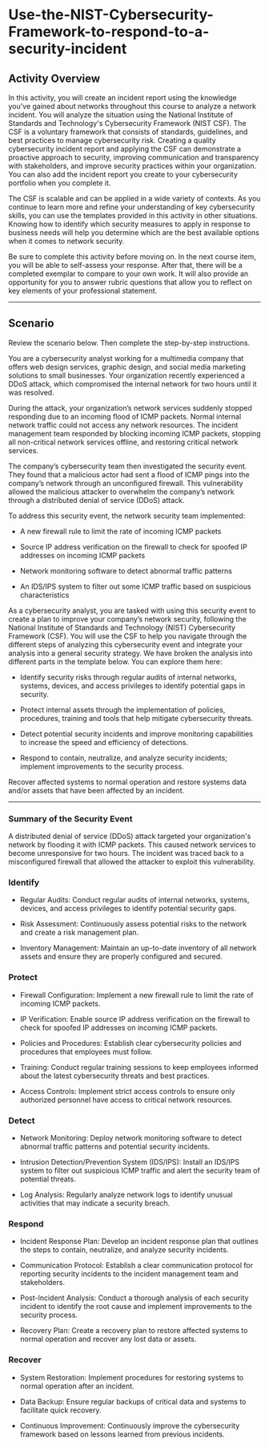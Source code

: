 # Use-the-NIST-Cybersecurity-Framework-to-respond-to-a-security-incident

## Activity Overview
In this activity, you will create an incident report using the knowledge you’ve gained about networks throughout this course to analyze a network incident. You will analyze the situation using the National Institute of Standards and Technology's Cybersecurity Framework (NIST CSF). The CSF is a voluntary framework that consists of standards, guidelines, and best practices to manage cybersecurity risk. Creating a quality cybersecurity incident report and applying the CSF can demonstrate a proactive approach to security, improving communication and transparency with stakeholders, and improve security practices within your organization. You can also add the incident report you create to your cybersecurity portfolio when  you complete it.

The CSF is scalable and can be applied in a wide variety of contexts. As you continue to learn more and refine your understanding of key cybersecurity skills, you can use the templates provided in this activity in other situations. Knowing how to identify which security measures to apply in response to business needs will help you determine which are the best available options when it comes to network security.

Be sure to complete this activity before moving on. In the next course item, you will be able to self-assess your response. After that, there will be a completed exemplar to compare to your own work. It will also provide an opportunity for you to answer rubric questions that allow you to reflect on key elements of your professional statement.

-----------------------------

## Scenario

Review the scenario below. Then complete the step-by-step instructions.

You are a cybersecurity analyst working for a multimedia company that offers web design services, graphic design, and social media marketing solutions to small businesses. Your organization recently experienced a DDoS attack, which compromised the internal network for two hours until it was resolved.

During the attack, your organization’s network services suddenly stopped responding due to an incoming flood of ICMP packets. Normal internal network traffic could not access any network resources. The incident management team responded by blocking incoming ICMP packets, stopping all non-critical network services offline, and restoring critical network services. 

The company’s cybersecurity team then investigated the security event. They found that a malicious actor had sent a flood of ICMP pings into the company’s network through an unconfigured firewall. This vulnerability allowed the malicious attacker to overwhelm the company’s network through a distributed denial of service (DDoS) attack. 

To address this security event, the network security team implemented: 

- A new firewall rule to limit the rate of incoming ICMP packets

- Source IP address verification on the firewall to check for spoofed IP addresses on incoming ICMP packets

- Network monitoring software to detect abnormal traffic patterns

- An IDS/IPS system to filter out some ICMP traffic based on suspicious characteristics

As a cybersecurity analyst, you are tasked with using this security event to create a plan to improve your company’s network security, following the National Institute of Standards and Technology (NIST) Cybersecurity Framework (CSF). You will use the CSF to help you navigate through the different steps of analyzing this cybersecurity event and integrate your analysis into a general security strategy. We have broken the analysis into different parts in the template below. You can explore them here:

- Identify security risks through regular audits of internal networks, systems, devices, and access privileges to identify potential gaps in security. 

- Protect internal assets through the implementation of policies, procedures, training and tools that help mitigate cybersecurity threats. 

- Detect potential security incidents and improve monitoring capabilities to increase the speed and efficiency of detections. 

- Respond to contain, neutralize, and analyze security incidents; implement improvements to the security process. 

Recover affected systems to normal operation and restore systems data and/or assets that have been affected by an incident. 

------------------------------

### Summary of the Security Event
A distributed denial of service (DDoS) attack targeted your organization's network by flooding it with ICMP packets. This caused network services to become unresponsive for two hours. The incident was traced back to a misconfigured firewall that allowed the attacker to exploit this vulnerability.

### Identify
- Regular Audits: Conduct regular audits of internal networks, systems, devices, and access privileges to identify potential security gaps.

- Risk Assessment: Continuously assess potential risks to the network and create a risk management plan.

- Inventory Management: Maintain an up-to-date inventory of all network assets and ensure they are properly configured and secured.

### Protect
- Firewall Configuration: Implement a new firewall rule to limit the rate of incoming ICMP packets.

- IP Verification: Enable source IP address verification on the firewall to check for spoofed IP addresses on incoming ICMP packets.

- Policies and Procedures: Establish clear cybersecurity policies and procedures that employees must follow.

- Training: Conduct regular training sessions to keep employees informed about the latest cybersecurity threats and best practices.

- Access Controls: Implement strict access controls to ensure only authorized personnel have access to critical network resources.

### Detect
- Network Monitoring: Deploy network monitoring software to detect abnormal traffic patterns and potential security incidents.

- Intrusion Detection/Prevention System (IDS/IPS): Install an IDS/IPS system to filter out suspicious ICMP traffic and alert the security team of potential threats.

- Log Analysis: Regularly analyze network logs to identify unusual activities that may indicate a security breach.

### Respond
- Incident Response Plan: Develop an incident response plan that outlines the steps to contain, neutralize, and analyze security incidents.

- Communication Protocol: Establish a clear communication protocol for reporting security incidents to the incident management team and stakeholders.

- Post-Incident Analysis: Conduct a thorough analysis of each security incident to identify the root cause and implement improvements to the security process.

- Recovery Plan: Create a recovery plan to restore affected systems to normal operation and recover any lost data or assets.

### Recover
- System Restoration: Implement procedures for restoring systems to normal operation after an incident.

- Data Backup: Ensure regular backups of critical data and systems to facilitate quick recovery.

- Continuous Improvement: Continuously improve the cybersecurity framework based on lessons learned from previous incidents.





